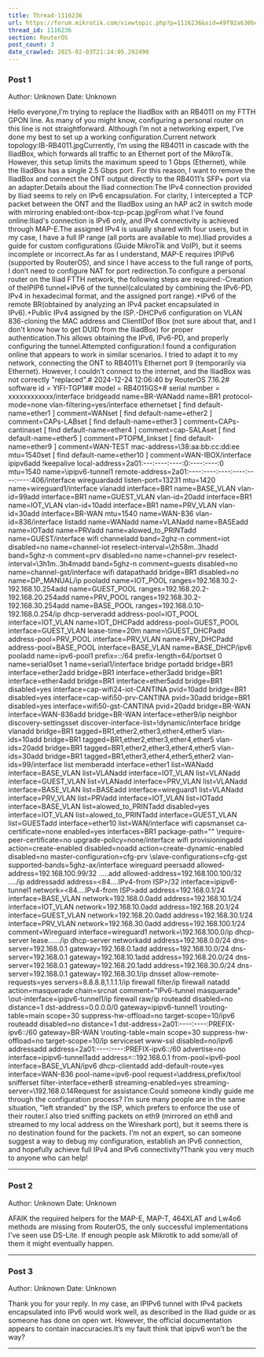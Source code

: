 ```yaml
---
title: Thread-1116236
url: https://forum.mikrotik.com/viewtopic.php?p=1116236&sid=49f92a630bc7970d8ca50523be880e8f#p1116236
thread_id: 1116236
section: RouterOS
post_count: 3
date_crawled: 2025-02-03T21:24:05.292490
---
```


### Post 1
Author: Unknown
Date: Unknown

Hello everyone,I’m trying to replace the IliadBox with an RB4011 on my FTTH GPON line. As many of you might know, configuring a personal router on this line is not straightforward. Although I’m not a networking expert, I’ve done my best to set up a working configuration.Current network topology:IB-RB4011.jpgCurrently, I’m using the RB4011 in cascade with the IliadBox, which forwards all traffic to an Ethernet port of the MikroTik. However, this setup limits the maximum speed to 1 Gbps (Ethernet), while the IliadBox has a single 2.5 Gbps port. For this reason, I want to remove the IliadBox and connect the ONT output directly to the RB4011’s SFP+ port via an adapter.Details about the Iliad connection:The IPv4 connection provided by Iliad seems to rely on IPv6 encapsulation. For clarity, I intercepted a TCP packet between the ONT and the IliadBox using an hAP ac2 in switch mode with mirroring enabled:ont-ibox-tcp-pcap.jpgFrom what I’ve found online:Iliad's connection is IPv6 only, and IPv4 connectivity is achieved through MAP-E.The assigned IPv4 is usually shared with four users, but in my case, I have a full IP range (all ports are available to me).Iliad provides a guide for custom configurations (Guide MikroTik and VoIP), but it seems incomplete or incorrect.As far as I understand, MAP-E requires IPIPv6 (supported by RouterOS), and since I have access to the full range of ports, I don’t need to configure NAT for port redirection.To configure a personal router on the Iliad FTTH network, the following steps are required:-Creation of theIPIP6 tunnel+IPv6 of the tunnel(calculated by combining the IPv6-PD, IPv4 in hexadecimal format, and the assigned port range).+IPv6 of the remote BR(obtained by analyzing an IPv4 packet encapsulated in IPv6).+Public IPv4 assigned by the ISP.-DHCPv6 configuration on VLAN 836-cloning the MAC address and ClientIDof IBox (not sure about that, and I don't know how to get DUID from the IliadBox) for proper authentication.This allows obtaining the IPv6, IPv6-PD, and properly configuring the tunnel.Attempted configuration:I found a configuration online that appears to work in similar scenarios. I tried to adapt it to my network, connecting the ONT to RB4011’s Ethernet port 9 (temporarily via Ethernet). However, I couldn’t connect to the internet, and the IliadBox was not correctly "replaced".# 2024-12-24 12:06:40 by RouterOS 7.16.2# software id = YIFI-TGP1## model = RB4011iGS+# serial number = xxxxxxxxxxxx/interface bridgeadd name=BR-WANadd name=BR1 protocol-mode=none vlan-filtering=yes/interface ethernetset [ find default-name=ether1 ] comment=WANset [ find default-name=ether2 ] comment=CAPs-LABset [ find default-name=ether3 ] comment=CAPs-cantinaset [ find default-name=ether4 ] comment=cap-SALAset [ find default-name=ether5 ] comment=PTOPM_linkset [ find default-name=ether9 ] comment=WAN-TEST mac-address=\38:aa:bb:cc:dd:ee mtu=1540set [ find default-name=ether10 ] comment=WAN-IBOX/interface ipipv6add !keepalive local-address=2a01:---:----:----:0:----:----:0 mtu=1540 name=\ipipv6-tunnel1 remote-address=2a01:----:----:----:----:----:----:406/interface wireguardadd listen-port=13231 mtu=1420 name=wireguard1/interface vlanadd interface=BR1 name=BASE_VLAN vlan-id=99add interface=BR1 name=GUEST_VLAN vlan-id=20add interface=BR1 name=IOT_VLAN vlan-id=10add interface=BR1 name=PRV_VLAN vlan-id=30add interface=BR-WAN mtu=1540 name=WAN-836 vlan-id=836/interface listadd name=WANadd name=VLANadd name=BASEadd name=IOTadd name=PRVadd name=alowed_to_PRINTadd name=GUEST/interface wifi channeladd band=2ghz-n comment=iot disabled=no name=channel-iot reselect-interval=\2h58m..3hadd band=5ghz-n comment=prv disabled=no name=channel-prv reselect-interval=\3h1m..3h4madd band=5ghz-n comment=guests disabled=no name=channel-gst/interface wifi datapathadd bridge=BR1 disabled=no name=DP_MANUAL/ip pooladd name=IOT_POOL ranges=192.168.10.2-192.168.10.254add name=GUEST_POOL ranges=192.168.20.2-192.168.20.254add name=PRV_POOL ranges=192.168.30.2-192.168.30.254add name=BASE_POOL ranges=192.168.0.10-192.168.0.254/ip dhcp-serveradd address-pool=IOT_POOL interface=IOT_VLAN name=IOT_DHCPadd address-pool=GUEST_POOL interface=GUEST_VLAN lease-time=20m name=\GUEST_DHCPadd address-pool=PRV_POOL interface=PRV_VLAN name=PRV_DHCPadd address-pool=BASE_POOL interface=BASE_VLAN name=BASE_DHCP/ipv6 pooladd name=ipv6-pool1 prefix=::/64 prefix-length=64/portset 0 name=serial0set 1 name=serial1/interface bridge portadd bridge=BR1 interface=ether2add bridge=BR1 interface=ether3add bridge=BR1 interface=ether4add bridge=BR1 interface=ether5add bridge=BR1 disabled=yes interface=cap-wifi24-iot-CANTINA pvid=10add bridge=BR1 disabled=yes interface=cap-wifi50-prv-CANTINA pvid=30add bridge=BR1 disabled=yes interface=wifi50-gst-CANTINA pvid=20add bridge=BR-WAN interface=WAN-836add bridge=BR-WAN interface=ether9/ip neighbor discovery-settingsset discover-interface-list=!dynamic/interface bridge vlanadd bridge=BR1 tagged=BR1,ether2,ether3,ether4,ether5 vlan-ids=10add bridge=BR1 tagged=BR1,ether2,ether3,ether4,ether5 vlan-ids=20add bridge=BR1 tagged=BR1,ether2,ether3,ether4,ether5 vlan-ids=30add bridge=BR1 tagged=BR1,ether3,ether4,ether5,ether2 vlan-ids=99/interface list memberadd interface=ether1 list=WANadd interface=BASE_VLAN list=VLANadd interface=IOT_VLAN list=VLANadd interface=GUEST_VLAN list=VLANadd interface=PRV_VLAN list=VLANadd interface=BASE_VLAN list=BASEadd interface=wireguard1 list=VLANadd interface=PRV_VLAN list=PRVadd interface=IOT_VLAN list=IOTadd interface=BASE_VLAN list=alowed_to_PRINTadd disabled=yes interface=IOT_VLAN list=alowed_to_PRINTadd interface=GUEST_VLAN list=GUESTadd interface=ether10 list=WAN/interface wifi capsmanset ca-certificate=none enabled=yes interfaces=BR1 package-path="" \require-peer-certificate=no upgrade-policy=none/interface wifi provisioningadd action=create-enabled disabled=noadd action=create-dynamic-enabled disabled=no master-configuration=cfg-prv \slave-configurations=cfg-gst supported-bands=5ghz-ax/interface wireguard peersadd allowed-address=192.168.100.99/32 .....add allowed-address=192.168.100.100/32 ..../ip addressadd address=<84....IPv4-from ISP>/32 interface=ipipv6-tunnel1 network=<84....IPv4-from ISP>add address=192.168.0.1/24 interface=BASE_VLAN network=192.168.0.0add address=192.168.10.1/24 interface=IOT_VLAN network=192.168.10.0add address=192.168.20.1/24 interface=GUEST_VLAN network=192.168.20.0add address=192.168.30.1/24 interface=PRV_VLAN network=192.168.30.0add address=192.168.100.1/24 comment=Wireguard interface=wireguard1 network=\192.168.100.0/ip dhcp-server lease....../ip dhcp-server networkadd address=192.168.0.0/24 dns-server=192.168.0.1 gateway=192.168.0.1add address=192.168.10.0/24 dns-server=192.168.0.1 gateway=192.168.10.1add address=192.168.20.0/24 dns-server=192.168.0.1 gateway=192.168.20.1add address=192.168.30.0/24 dns-server=192.168.0.1 gateway=192.168.30.1/ip dnsset allow-remote-requests=yes servers=8.8.8.8,1.1.1.1/ip firewall filter/ip firewall natadd action=masquerade chain=srcnat comment="IPv6-tunnel masquerade" \out-interface=ipipv6-tunnel1/ip firewall raw/ip routeadd disabled=no distance=1 dst-address=0.0.0.0/0 gateway=ipipv6-tunnel1 \routing-table=main scope=30 suppress-hw-offload=no target-scope=10/ipv6 routeadd disabled=no distance=1 dst-address=2a01:----:----:PREFIX-ipv6::/60 gateway=BR-WAN \routing-table=main scope=30 suppress-hw-offload=no target-scope=10/ip serviceset www-ssl disabled=no/ipv6 addressadd address=2a01:----:----:PREFIX-ipv6::/60 advertise=no interface=ipipv6-tunnel1add address=::192.168.0.1 from-pool=ipv6-pool interface=BASE_VLAN/ipv6 dhcp-clientadd add-default-route=yes interface=WAN-836 pool-name=ipv6-pool request=\address,prefix/tool snifferset filter-interface=ether8 streaming-enabled=yes streaming-server=\192.168.0.14Request for assistance:Could someone kindly guide me through the configuration process? I’m sure many people are in the same situation, "left stranded" by the ISP, which prefers to enforce the use of their router.I also tried sniffing packets on eth9 (mirrored on eth8 and streamed to my local address on the Wireshark port), but it seems there is no destination found for the packets. I’m not an expert, so can someone suggest a way to debug my configuration, establish an IPv6 connection, and hopefully achieve full IPv4 and IPv6 connectivity?Thank you very much to anyone who can help!

---
### Post 2
Author: Unknown
Date: Unknown

AFAIK the required helpers for the MAP-E, MAP-T, 464XLAT and Lw4o6 methods are missing from RouterOS, the only successful implementations I've seen use DS-Lite. If enough people ask Mikrotik to add some/all of them it might eventually happen.

---
### Post 3
Author: Unknown
Date: Unknown

Thank you for your reply. In my case, an IPIPv6 tunnel with IPv4 packets encapsulated into IPv6 would work well, as described in the Iliad guide or as someone has done on open wrt. However, the official documentation appears to contain inaccuracies.It’s my fault think that ipipv6 won’t be the way?

---
